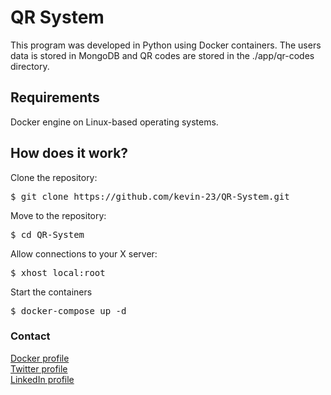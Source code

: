 <h1>QR System</h1>
<p>This program was developed in Python using Docker containers.
The users data is stored in MongoDB and QR codes are stored in the ./app/qr-codes directory.</p>

<h2>Requirements</h2>
<p>Docker engine on Linux-based operating systems.</p>

<h2>How does it work?</h2>
<p>Clone the repository:</p>
<pre>$ git clone https://github.com/kevin-23/QR-System.git</pre>
<p>Move to the repository:</p>
<pre>$ cd QR-System</pre>
<p>Allow connections to your X server:</p>
<pre>$ xhost local:root</pre>
<p>Start the containers</p>
<pre>$ docker-compose up -d</pre>

<h3>Contact</h3>
<a href="https://hub.docker.com/u/k23cz">Docker profile</a><br>
<a href="https://twitter.com/Kevin_Cabezas2">Twitter profile</a><br>
<a href="https://www.linkedin.com/in/kevin-cabezas/">LinkedIn profile</a>
